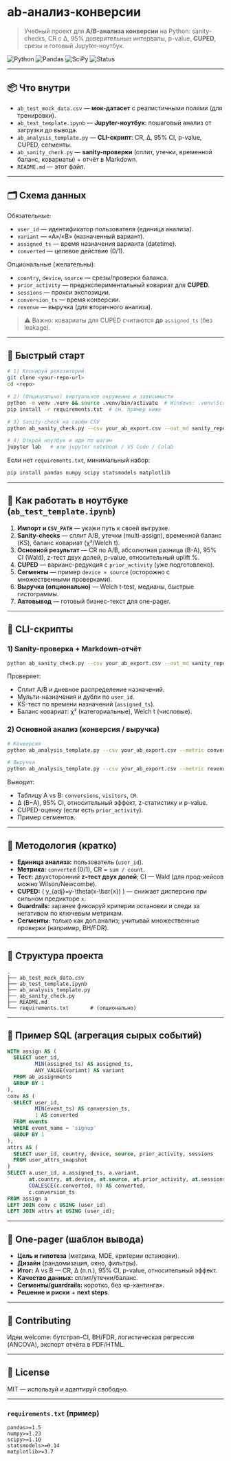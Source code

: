 # ab-анализ-конверсии

> Учебный проект для **A/B-анализа конверсии** на Python: sanity-checks, CR с Δ, 95% доверительные интервалы, p-value, **CUPED**, срезы и готовый Jupyter-ноутбук.

![Python](https://img.shields.io/badge/Python-3.9%2B-blue)
![Pandas](https://img.shields.io/badge/Pandas-dataframes-lightgrey)
![SciPy](https://img.shields.io/badge/SciPy-stats-green)
![Status](https://img.shields.io/badge/status-learning-brightgreen)

---

## 📦 Что внутри

- `ab_test_mock_data.csv` — **мок-датасет** с реалистичными полями (для тренировки).
- `ab_test_template.ipynb` — **Jupyter-ноутбук**: пошаговый анализ от загрузки до вывода.
- `ab_analysis_template.py` — **CLI-скрипт**: CR, Δ, 95% CI, p-value, CUPED, сегменты.
- `ab_sanity_check.py` — **sanity-проверки** (сплит, утечки, временной баланс, ковариаты) + отчёт в Markdown.
- `README.md` — этот файл.

---

## 🗂️ Схема данных

Обязательные:
- `user_id` — идентификатор пользователя (единица анализа).  
- `variant` — «A»/«B» (назначенный вариант).  
- `assigned_ts` — время назначения варианта (datetime).  
- `converted` — целевое действие (0/1).

Опциональные (желательны):
- `country`, `device`, `source` — срезы/проверки баланса.  
- `prior_activity` — предэкспериментальный ковариат для **CUPED**.  
- `sessions` — прокси экспозиции.  
- `conversion_ts` — время конверсии.  
- `revenue` — выручка (для вторичного анализа).

> ⚠️ Важно: ковариаты для CUPED считаются **до** `assigned_ts` (без leakage).

---

## 🚀 Быстрый старт

```bash
# 1) Клонируй репозиторий
git clone <your-repo-url>
cd <repo>

# 2) (Опционально) виртуальное окружение и зависимости
python -m venv .venv && source .venv/bin/activate  # Windows: .venv\Scripts\activate
pip install -r requirements.txt  # см. пример ниже

# 3) Sanity-check на своём CSV
python ab_sanity_check.py --csv your_ab_export.csv --out_md sanity_report.md

# 4) Открой ноутбук и иди по шагам
jupyter lab   # или jupyter notebook / VS Code / Colab
```

Если нет `requirements.txt`, минимальный набор:
```bash
pip install pandas numpy scipy statsmodels matplotlib
```

---

## 📒 Как работать в ноутбуке (`ab_test_template.ipynb`)

1. **Импорт и `CSV_PATH`** — укажи путь к своей выгрузке.  
2. **Sanity-checks** — сплит A/B, утечки (multi-assign), временной баланс (KS), баланс ковариат (χ²/Welch t).  
3. **Основной результат** — CR по A/B, абсолютная разница (B-A), 95% CI (Wald), z-тест двух долей, p-value, относительный uplift %.  
4. **CUPED** — варианс-редукция с `prior_activity` (уже подготовлено).  
5. **Сегменты** — пример `device × source` (осторожно с множественными проверками).  
6. **Выручка (опционально)** — Welch t-test, медианы, быстрые гистограммы.  
7. **Автовывод** — готовый бизнес-текст для one-pager.

---

## 🧰 CLI-скрипты

### 1) Sanity-проверка + Markdown-отчёт
```bash
python ab_sanity_check.py --csv your_ab_export.csv --out_md sanity_report.md
```
Проверяет:
- Сплит A/B и дневное распределение назначений.  
- Мульти-назначения и дубли по `user_id`.  
- KS-тест по времени назначений (`assigned_ts`).  
- Баланс ковариат: χ² (категориальные), Welch t (числовые).

### 2) Основной анализ (конверсия / выручка)
```bash
# Конверсия
python ab_analysis_template.py --csv your_ab_export.csv --metric conversion --alpha 0.05

# Выручка
python ab_analysis_template.py --csv your_ab_export.csv --metric revenue
```
Выводит:
- Таблицу A vs B: `conversions`, `visitors`, `CR`.  
- Δ (B−A), 95% CI, относительный эффект, z-статистику и p-value.  
- CUPED-оценку (если есть `prior_activity`).  
- Пример сегментов.

---

## 🧪 Методология (кратко)

- **Единица анализа:** пользователь (`user_id`).  
- **Метрика:** `converted` (0/1), CR = `sum / count`.  
- **Тест:** двухсторонний **z-тест двух долей**; CI — Wald (для прод-кейсов можно Wilson/Newcombe).  
- **CUPED:** \( y_{adj}=y-\theta(x-\bar{x}) \) — снижает дисперсию при сильном предикторе `x`.  
- **Guardrails:** заранее фиксируй критерии остановки и следи за негативом по ключевым метрикам.  
- **Сегменты:** только как доп.анализ; учитывай множественные проверки (например, BH/FDR).

---

## 🧱 Структура проекта

```
.
├── ab_test_mock_data.csv
├── ab_test_template.ipynb
├── ab_analysis_template.py
├── ab_sanity_check.py
├── README.md
└── requirements.txt       # (опционально)
```

---

## 🧩 Пример SQL (агрегация сырых событий)

```sql
WITH assign AS (
  SELECT user_id,
         MIN(assigned_ts) AS assigned_ts,
         ANY_VALUE(variant) AS variant
  FROM ab_assignments
  GROUP BY 1
),
conv AS (
  SELECT user_id,
         MIN(event_ts) AS conversion_ts,
         1 AS converted
  FROM events
  WHERE event_name = 'signup'
  GROUP BY 1
),
attrs AS (
  SELECT user_id, country, device, source, prior_activity, sessions
  FROM user_attrs_snapshot
)
SELECT a.user_id, a.assigned_ts, a.variant,
       at.country, at.device, at.source, at.prior_activity, at.sessions,
       COALESCE(c.converted, 0) AS converted,
       c.conversion_ts
FROM assign a
LEFT JOIN conv c USING (user_id)
LEFT JOIN attrs at USING (user_id);
```

---

## 📝 One-pager (шаблон вывода)

- **Цель и гипотеза** (метрика, MDE, критерии остановки).  
- **Дизайн** (рандомизация, окно, фильтры).  
- **Итог:** A vs B — CR, Δ (п.п.), 95% CI, p-value, относительный эффект.  
- **Качество данных:** сплит/утечки/баланс.  
- **Сегменты/guardrails:** коротко, без «p-хантинга».  
- **Решение и риски** + **next steps**.

---

## 🤝 Contributing

Идеи welcome: бутстрэп-CI, BH/FDR, логистическая регрессия (ANCOVA), экспорт отчёта в PDF/HTML.

---

## 📄 License

MIT — используй и адаптируй свободно.

---

### `requirements.txt` (пример)

```
pandas>=1.5
numpy>=1.23
scipy>=1.10
statsmodels>=0.14
matplotlib>=3.7
```
